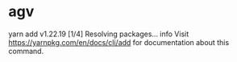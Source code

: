 # agv
yarn add v1.22.19
[1/4] Resolving packages...
info Visit https://yarnpkg.com/en/docs/cli/add for documentation about this command.
